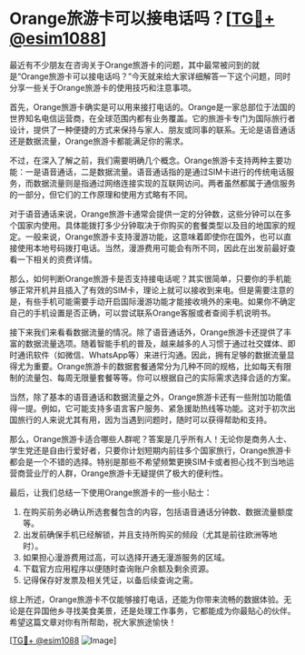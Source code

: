 # Orange旅游卡可以接电话吗？[[TG💪+ @esim1088](https://t.me/s/esim1088)]

最近有不少朋友在咨询关于Orange旅游卡的问题，其中最常被问到的就是“Orange旅游卡可以接电话吗？”今天就来给大家详细解答一下这个问题，同时分享一些关于Orange旅游卡的使用技巧和注意事项。

首先，Orange旅游卡确实是可以用来接打电话的。Orange是一家总部位于法国的世界知名电信运营商，在全球范围内都有业务覆盖。它的旅游卡专门为国际旅行者设计，提供了一种便捷的方式来保持与家人、朋友或同事的联系。无论是语音通话还是数据流量，Orange旅游卡都能满足你的需求。

不过，在深入了解之前，我们需要明确几个概念。Orange旅游卡支持两种主要功能：一是语音通话，二是数据流量。语音通话指的是通过SIM卡进行的传统电话服务，而数据流量则是指通过网络连接实现的互联网访问。两者虽然都属于通信服务的一部分，但它们的工作原理和使用方式略有不同。

对于语音通话来说，Orange旅游卡通常会提供一定的分钟数，这些分钟可以在多个国家内使用。具体能拨打多少分钟取决于你购买的套餐类型以及目的地国家的规定。一般来说，Orange旅游卡支持漫游功能，这意味着即使你在国外，也可以直接使用本地号码拨打电话。当然，漫游费用可能会有所不同，因此在出发前最好查看一下相关的资费详情。

那么，如何判断Orange旅游卡是否支持接电话呢？其实很简单，只要你的手机能够正常开机并且插入了有效的SIM卡，理论上就可以接收到来电。但是需要注意的是，有些手机可能需要手动开启国际漫游功能才能接收境外的来电。如果你不确定自己的手机设置是否正确，可以尝试联系Orange客服或者查阅手机说明书。

接下来我们来看看数据流量的情况。除了语音通话外，Orange旅游卡还提供了丰富的数据流量选项。随着智能手机的普及，越来越多的人习惯于通过社交媒体、即时通讯软件（如微信、WhatsApp等）来进行沟通。因此，拥有足够的数据流量显得尤为重要。Orange旅游卡的数据套餐通常分为几种不同的规格，比如每天有限制的流量包、每周无限量套餐等等。你可以根据自己的实际需求选择合适的方案。

当然，除了基本的语音通话和数据流量之外，Orange旅游卡还有一些附加功能值得一提。例如，它可能支持多语言客户服务、紧急援助热线等功能。这对于初次出国旅行的人来说尤其有用，因为当遇到问题时，随时可以获得帮助和支持。

那么，Orange旅游卡适合哪些人群呢？答案是几乎所有人！无论你是商务人士、学生党还是自由行爱好者，只要你计划短期内前往多个国家旅行，Orange旅游卡都会是一个不错的选择。特别是那些不希望频繁更换SIM卡或者担心找不到当地运营商营业厅的人群，Orange旅游卡无疑提供了极大的便利性。

最后，让我们总结一下使用Orange旅游卡的一些小贴士：

1. 在购买前务必确认所选套餐包含的内容，包括语音通话分钟数、数据流量额度等。
2. 出发前确保手机已经解锁，并且支持所购买的频段（尤其是前往欧洲等地时）。
3. 如果担心漫游费用过高，可以选择开通无漫游服务的区域。
4. 下载官方应用程序以便随时查询账户余额及剩余资源。
5. 记得保存好发票及相关凭证，以备后续查询之需。

综上所述，Orange旅游卡不仅能够接打电话，还能为你带来流畅的数据体验。无论是在异国他乡寻找美食美景，还是处理工作事务，它都能成为你最贴心的伙伴。希望这篇文章对你有所帮助，祝大家旅途愉快！

[[TG💪+ @esim1088](https://t.me/s/esim1088) ![Image](https://i.postimg.cc/4NQfJmqS/Snipaste-2025-05-13-00-14-12.png)]